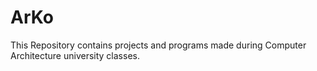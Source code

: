 # ArKo
This Repository contains projects and programs made during Computer Architecture university classes.
